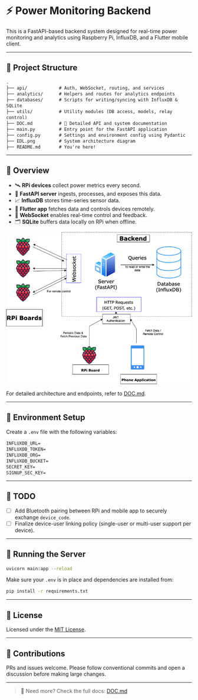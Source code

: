 # ⚡ Power Monitoring Backend

This is a FastAPI-based backend system designed for real-time power monitoring and analytics using Raspberry Pi, InfluxDB, and a Flutter mobile client.

---

## 🧱 Project Structure

```
.
├── api/            # Auth, WebSocket, routing, and services
├── analytics/      # Helpers and routes for analytics endpoints
├── databases/      # Scripts for writing/syncing with InfluxDB & SQLite
├── utils/          # Utility modules (DB access, models, relay control)
├── DOC.md          # 📘 Detailed API and system documentation
├── main.py         # Entry point for the FastAPI application
├── config.py       # Settings and environment config using Pydantic
├── EDL.png         # System architecture diagram
├── README.md       # You're here!
```

---

## 🧠 Overview

- 🛰 **RPi devices** collect power metrics every second.
- 🔌 **FastAPI server** ingests, processes, and exposes this data.
- 📈 **InfluxDB** stores time-series sensor data.
- 📱 **Flutter app** fetches data and controls devices remotely.
- 📡 **WebSocket** enables real-time control and feedback.
- 🗂 **SQLite** buffers data locally on RPi when offline.

![System Architecture](EDL.png)

For detailed architecture and endpoints, refer to [DOC.md](./DOC.md).

---

## 🔐 Environment Setup

Create a `.env` file with the following variables:

```env
INFLUXDB_URL=
INFLUXDB_TOKEN=
INFLUXDB_ORG=
INFLUXDB_BUCKET=
SECRET_KEY=
SIGNUP_SEC_KEY=
```

---

## 🧩 TODO

- [ ] Add Bluetooth pairing between RPi and mobile app to securely exchange `device_code`.
- [ ] Finalize device-user linking policy (single-user or multi-user support per device).

---

## 🚀 Running the Server

```bash
uvicorn main:app --reload
```

Make sure your `.env` is in place and dependencies are installed from:

```bash
pip install -r requirements.txt
```

---

## 📄 License

Licensed under the [MIT License](./LICENSE).

---

## 🤝 Contributions

PRs and issues welcome. Please follow conventional commits and open a discussion before making large changes.

---

> 🔗 Need more? Check the full docs: [DOC.md](./DOC.md)
